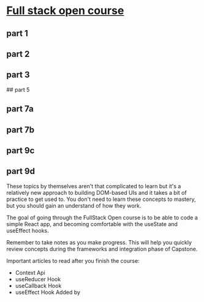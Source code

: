 # [Full stack open course](https://fullstackopen.com/en/)

## part 1
## part 2
## part 3
## part 5
## part 7a
## part 7b
## part 9c
## part 9d



These topics by themselves aren't that complicated to learn but it's a relatively new approach to building DOM-based UIs and it takes a bit of practice to get used to. You don't need to learn these concepts to mastery, but you should gain an understand of how they work.

The goal of going through the FullStack Open course is to be able to code a simple React app, and becoming comfortable with the useState and useEffect hooks.

Remember to take notes as you make progress. This will help you quickly review concepts during the frameworks and integration phase of Capstone.

Important articles to read after you finish the course:

- Context Api
- useReducer Hook
- useCallback Hook
- useEffect Hook
Added by
